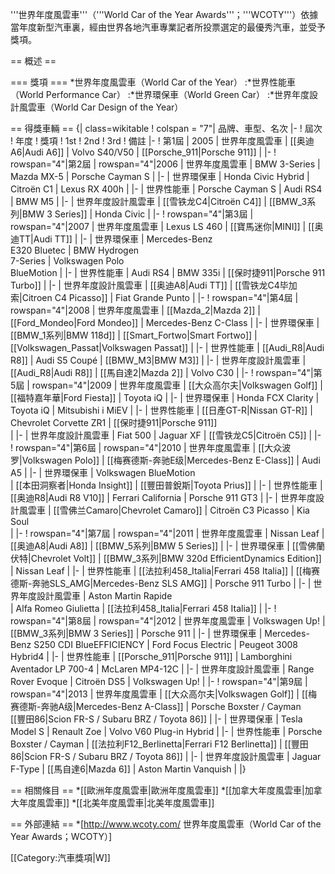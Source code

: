 '''世界年度風雲車'''（'''World Car of the Year Awards'''；'''WCOTY'''）依據當年度新型汽車裏，經由世界各地汽車專業記者所投票選定的最優秀汽車，並受予獎項。

== 概述 ==

=== 獎項 ===
*世界年度風雲車（World Car of the Year）
:*世界性能車（World Performance Car）
:*世界環保車（World Green Car）
:*世界年度設計風雲車（World Car Design of the Year）

== 得獎車輛 ==
{| class=wikitable
! colspan = "7"| 品牌、車型、名次 
|-
! 屆次
! 年度
! 獎項
! 1st
! 2nd
! 3rd
! 備註
|-
! 第1屆
| 2005
| 世界年度風雲車
| [[奥迪A6|Audi A6]]
| Volvo S40/V50 
| [[Porsche_911|Porsche 911]]
| 
|-
! rowspan="4"|第2屆
| rowspan="4"|2006
| 世界年度風雲車
| BMW 3-Series 
| Mazda MX-5
| Porsche Cayman S
| 
|-
| 世界環保車
| Honda Civic Hybrid 
| Citroën C1
| Lexus RX 400h
| 
|-
| 世界性能車
| Porsche Cayman S
| Audi RS4 
| BMW M5
| 
|-
| 世界年度設計風雲車
| [[雪铁龙C4|Citroën C4]] 
| [[BMW_3系列|BMW 3 Series]]
| Honda Civic
| 
|-
! rowspan="4"|第3屆
| rowspan="4"|2007
| 世界年度風雲車
| Lexus LS 460 
| [[寶馬迷你|MINI]] 
| [[奥迪TT|Audi TT]]
| 
|-
| 世界環保車
| Mercedes-Benz <br />E320 Bluetec 
| BMW Hydrogen <br />7-Series
| Volkswagen Polo<br /> BlueMotion
| 
|-
| 世界性能車
| Audi RS4 
| BMW 335i 
| [[保时捷911|Porsche 911 Turbo]]
| 
|-
| 世界年度設計風雲車
| [[奥迪A8|Audi TT]]
| [[雪铁龙C4毕加索|Citroen C4 Picasso]]
| Fiat Grande Punto
| 
|-
! rowspan="4"|第4屆
| rowspan="4"|2008
| 世界年度風雲車
| [[Mazda_2|Mazda 2]]
| [[Ford_Mondeo|Ford Mondeo]] 
| Mercedes-Benz C-Class 
| 
|-
| 世界環保車
| [[BMW_1系列|BMW 118d]] 
| [[Smart_Fortwo|Smart Fortwo]]
| [[Volkswagen_Passat|Volkswagen Passat]] 
| 
|-
| 世界性能車
| [[Audi_R8|Audi R8]]
| Audi S5 Coupé 
| [[BMW_M3|BMW M3]] 
| 
|-
| 世界年度設計風雲車
| [[Audi_R8|Audi R8]]
| [[馬自達2|Mazda 2]] 
| Volvo C30 
| 
|-
! rowspan="4"|第5屆
| rowspan="4"|2009
| 世界年度風雲車
| [[大众高尔夫|Volkswagen Golf]]
| [[福特嘉年華|Ford Fiesta]] 
| Toyota iQ 
| 
|-
| 世界環保車
| Honda FCX Clarity 
| Toyota iQ 
| Mitsubishi i MiEV 
| 
|-
| 世界性能車
| [[日產GT-R|Nissan GT-R]] 
| Chevrolet Corvette ZR1 
| [[保时捷911|Porsche 911]]  
| 
|-
| 世界年度設計風雲車
| Fiat 500 
| Jaguar XF 
| [[雪铁龙C5|Citroën C5]] 
|
|-
! rowspan="4"|第6屆
| rowspan="4"|2010
| 世界年度風雲車
| [[大众波罗|Volkswagen Polo]] 
| [[梅赛德斯-奔驰E级|Mercedes-Benz E-Class]] 
| Audi A5 
| 
|-
| 世界環保車
| Volkswagen BlueMotion  
| [[本田洞察者|Honda Insight]] 
| [[豐田普銳斯|Toyota Prius]] 
| 
|-
| 世界性能車
| [[奥迪R8|Audi R8 V10]] 
| Ferrari California 
| Porsche 911 GT3 
| 
|-
| 世界年度設計風雲車
| [[雪佛兰Camaro|Chevrolet Camaro]] 
| Citroën C3 Picasso 
| Kia Soul  
|
|-
! rowspan="4"|第7屆
| rowspan="4"|2011
| 世界年度風雲車
| Nissan Leaf 
| [[奥迪A8|Audi A8]] 
| [[BMW_5系列|BMW 5 Series]] 
| 
|-
| 世界環保車
| [[雪佛蘭伏特|Chevrolet Volt]] 
| [[BMW_3系列|BMW 320d EfficientDynamics Edition]] 
| Nissan Leaf 
| 
|-
| 世界性能車
| [[法拉利458_Italia|Ferrari 458 Italia]] 
| [[梅赛德斯-奔驰SLS_AMG|Mercedes-Benz SLS AMG]] 
| Porsche 911 Turbo 
| 
|-
| 世界年度設計風雲車
| Aston Martin Rapide  
| Alfa Romeo Giulietta 
| [[法拉利458_Italia|Ferrari 458 Italia]]
|
|-
! rowspan="4"|第8屆
| rowspan="4"|2012
| 世界年度風雲車
| Volkswagen Up! 
| [[BMW_3系列|BMW 3 Series]] 
| Porsche 911 
| 
|-
| 世界環保車
| Mercedes-Benz S250 CDI BlueEFFICIENCY 
| Ford Focus Electric 
| Peugeot 3008 Hybrid4 
| 
|-
| 世界性能車
| [[Porsche_911|Porsche 911]] 
| Lamborghini Aventador LP 700-4 
| McLaren MP4-12C 
| 
|-
| 世界年度設計風雲車
| Range Rover Evoque 
| Citroën DS5 
| Volkswagen Up! 
|
|-
! rowspan="4"|第9屆
| rowspan="4"|2013
| 世界年度風雲車
| [[大众高尔夫|Volkswagen Golf]]
| [[梅赛德斯-奔驰A级|Mercedes-Benz A-Class]] 
| Porsche Boxster / Cayman<br>[[豐田86|Scion FR-S / Subaru BRZ / Toyota 86]]
| 
|-
| 世界環保車
| Tesla Model S 
| Renault Zoe 
| Volvo V60 Plug-in Hybrid 
| 
|-
| 世界性能車
| Porsche Boxster / Cayman 
| [[法拉利F12_Berlinetta|Ferrari F12 Berlinetta]] 
| [[豐田86|Scion FR-S / Subaru BRZ / Toyota 86]] 
| 
|-
| 世界年度設計風雲車
| Jaguar F-Type 
| [[馬自達6|Mazda 6]] 
| Aston Martin Vanquish
|
|}

== 相關條目 ==
*[[歐洲年度風雲車|歐洲年度風雲車]]
*[[加拿大年度風雲車|加拿大年度風雲車]]
*[[北美年度風雲車|北美年度風雲車]]

== 外部連結 ==
*[http://www.wcoty.com/ 世界年度風雲車（World Car of the Year Awards；WCOTY）]

[[Category:汽車獎項|W]]